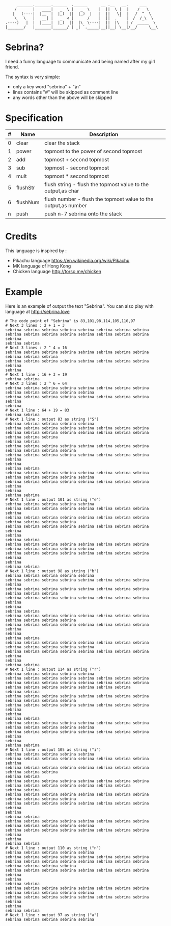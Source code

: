 

         _______._______.______  .______      __ .__   __.     ___     
        /       |   ____|   _  \ |   _  \    |  ||  \ |  |    /   \    
       |   (----|  |__  |  |_)  ||  |_)  |   |  ||   \|  |   /  ^  \   
        \   \   |   __| |   _  < |      /    |  ||  . `  |  /  /_\  \  
    .----)   |  |  |____|  |_)  ||  |\  \----|  ||  |\   | /  _____  \ 
    |_______/   |_______|______/ | _| `._____|__||__| \__|/__/     \__\



# Sebrina?


I need a funny language to communicate and being named after my girl friend. 

The syntax is very simple: 
- only a key word "sebrina" + "\n"
- lines contains "#" will be skipped as comment line
- any words other than the above will be skipped

# Specification

| #  | Name | Description |
| ------------- | ------------- | ------------- | 
| 0 | clear | clear the stack |
| 1 | power | topmost to the power of second topmost |
| 2 | add | topmost + second topmost |
| 3 | sub | topmost - second topmost |
| 4 | mult | topmost * second topmost |
| 5 | flushStr | flush string - flush the topmost value to the output,as char |
| 6 | flushNum | flush number - flush the topmost value to the output,as number | 
| n | push | push n-7 sebrina onto the stack |


# Credits

This language is inspired by :
- Pikachu language https://en.wikipedia.org/wiki/Pikachu
- MK language of Hong Kong 
- Chicken language http://torso.me/chicken

# Example
Here is an example of output the text "Sebrina". 
You can also play with language at http://sebrina.love
```
# The code point of "Sebrina" is 83,101,98,114,105,110,97
# Next 3 lines : 2 + 1 = 3
sebrina sebrina sebrina sebrina sebrina sebrina sebrina sebrina
sebrina sebrina sebrina sebrina sebrina sebrina sebrina sebrina sebrina
sebrina sebrina
# Next 3 lines : 2 ^ 4 = 16
sebrina sebrina sebrina sebrina sebrina sebrina sebrina sebrina sebrina sebrina sebrina
sebrina sebrina sebrina sebrina sebrina sebrina sebrina sebrina sebrina
sebrina
# Next 1 line : 16 + 3 = 19
sebrina sebrina
# Next 3 lines : 2 ^ 6 = 64 
sebrina sebrina sebrina sebrina sebrina sebrina sebrina sebrina sebrina sebrina sebrina sebrina sebrina
sebrina sebrina sebrina sebrina sebrina sebrina sebrina sebrina sebrina
sebrina
# Next 1 line : 64 + 19 = 83
sebrina sebrina
# Next 1 line : output 83 as string ("S") 
sebrina sebrina sebrina sebrina sebrina
sebrina sebrina sebrina sebrina sebrina sebrina sebrina sebrina
sebrina sebrina sebrina sebrina sebrina sebrina sebrina sebrina sebrina sebrina sebrina
sebrina sebrina
sebrina sebrina sebrina sebrina sebrina sebrina sebrina sebrina sebrina sebrina sebrina sebrina
sebrina sebrina sebrina sebrina sebrina sebrina sebrina sebrina sebrina
sebrina
sebrina sebrina
sebrina sebrina sebrina sebrina sebrina sebrina sebrina sebrina sebrina sebrina sebrina sebrina sebrina
sebrina sebrina sebrina sebrina sebrina sebrina sebrina sebrina sebrina
sebrina
sebrina sebrina
# Next 1 line : output 101 as string ("e") 
sebrina sebrina sebrina sebrina sebrina
sebrina sebrina sebrina sebrina sebrina sebrina sebrina sebrina sebrina
sebrina sebrina sebrina sebrina sebrina sebrina sebrina sebrina sebrina sebrina sebrina sebrina
sebrina sebrina sebrina sebrina sebrina sebrina sebrina sebrina sebrina
sebrina
sebrina sebrina
sebrina sebrina sebrina sebrina sebrina sebrina sebrina sebrina sebrina sebrina sebrina sebrina sebrina
sebrina sebrina sebrina sebrina sebrina sebrina sebrina sebrina sebrina
sebrina
sebrina sebrina
# Next 1 line : output 98 as string ("b") 
sebrina sebrina sebrina sebrina sebrina
sebrina sebrina sebrina sebrina sebrina sebrina sebrina sebrina sebrina
sebrina sebrina sebrina sebrina sebrina sebrina sebrina sebrina sebrina sebrina sebrina
sebrina sebrina sebrina sebrina sebrina sebrina sebrina sebrina sebrina
sebrina
sebrina sebrina
sebrina sebrina sebrina sebrina sebrina sebrina sebrina sebrina sebrina sebrina sebrina sebrina
sebrina sebrina sebrina sebrina sebrina sebrina sebrina sebrina sebrina
sebrina
sebrina sebrina
sebrina sebrina sebrina sebrina sebrina sebrina sebrina sebrina sebrina sebrina sebrina sebrina sebrina
sebrina sebrina sebrina sebrina sebrina sebrina sebrina sebrina sebrina
sebrina
sebrina sebrina
# Next 1 line : output 114 as string ("r") 
sebrina sebrina sebrina sebrina sebrina
sebrina sebrina sebrina sebrina sebrina sebrina sebrina sebrina
sebrina sebrina sebrina sebrina sebrina sebrina sebrina sebrina sebrina sebrina sebrina sebrina sebrina sebrina sebrina
sebrina sebrina
sebrina sebrina sebrina sebrina sebrina sebrina sebrina sebrina sebrina sebrina sebrina sebrina
sebrina sebrina sebrina sebrina sebrina sebrina sebrina sebrina sebrina
sebrina
sebrina sebrina
sebrina sebrina sebrina sebrina sebrina sebrina sebrina sebrina sebrina sebrina sebrina sebrina sebrina
sebrina sebrina sebrina sebrina sebrina sebrina sebrina sebrina sebrina
sebrina
sebrina sebrina
# Next 1 line : output 105 as string ("i") 
sebrina sebrina sebrina sebrina sebrina
sebrina sebrina sebrina sebrina sebrina sebrina sebrina sebrina sebrina
sebrina sebrina sebrina sebrina sebrina sebrina sebrina sebrina sebrina sebrina sebrina
sebrina sebrina
sebrina sebrina sebrina sebrina sebrina sebrina sebrina sebrina sebrina sebrina sebrina sebrina sebrina sebrina sebrina
sebrina sebrina
sebrina sebrina sebrina sebrina sebrina sebrina sebrina sebrina sebrina sebrina sebrina sebrina
sebrina sebrina sebrina sebrina sebrina sebrina sebrina sebrina sebrina
sebrina
sebrina sebrina
sebrina sebrina sebrina sebrina sebrina sebrina sebrina sebrina sebrina sebrina sebrina sebrina sebrina
sebrina sebrina sebrina sebrina sebrina sebrina sebrina sebrina sebrina
sebrina
sebrina sebrina
# Next 1 line : output 110 as string ("n") 
sebrina sebrina sebrina sebrina sebrina
sebrina sebrina sebrina sebrina sebrina sebrina sebrina sebrina
sebrina sebrina sebrina sebrina sebrina sebrina sebrina sebrina sebrina sebrina sebrina sebrina
sebrina sebrina sebrina sebrina sebrina sebrina sebrina sebrina sebrina
sebrina
sebrina sebrina
sebrina sebrina sebrina sebrina sebrina sebrina sebrina sebrina sebrina sebrina sebrina sebrina sebrina
sebrina sebrina sebrina sebrina sebrina sebrina sebrina sebrina sebrina
sebrina
sebrina sebrina
# Next 1 line : output 97 as string ("a") 
sebrina sebrina sebrina sebrina sebrina
```



